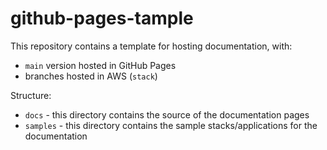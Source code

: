 # github-pages-tample

This repository contains a template for hosting documentation, with:
* `main` version hosted in GitHub Pages
* branches hosted in AWS (`stack`)

Structure:

* `docs` - this directory contains the source of the documentation pages
* `samples` - this directory contains the sample stacks/applications for the documentation
